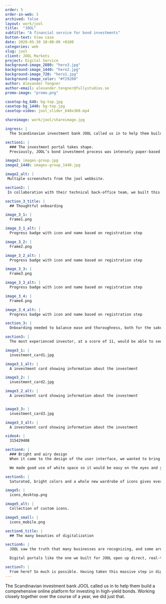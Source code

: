 ```yaml
---
order: 5
order-in-web: 3
archived: false
layout: work/jool
title:  "JOOL"
subtitle: "A financial service for bond investments"
button-text: View case
date: 2020-05-30 10:00:00 +0100
categories: web
slug: jool
client: JOOL Markets
project: Digital Service
background-image_2880: "hero3.jpg"
background-image_1440: "hero2.jpg"
background-image_720: "hero1.jpg"
background-image_color: "#f29200"
author: Alexander Tengner
author-email: alexander.tengner@fullystudios.se
promo-image: "promo.png"

casetop-bg_640: bg-top.jpg
casetop-bg_1440: bg-top.jpg
casetop-video: jool_slider_640x360.mp4

shareimage: work/jool/shareimage.jpg

ingress: |
  The Scandinavian investment bank JOOL called us in to help them build a comprehensive online platform for investing in high-yield bonds. Working closely together over the course of a year, we did just that.

section1: |
  ### The investment portal takes shape.
  Previously, JOOL’s bond investment process was intensely paper-based. Faxing forms, emailing specs, keeping investors updated, and ensuring compliance all conspired to overload inboxes and filing cabinets.

image2: images-group.jpg
image2_1440: images-group_1440.jpg

image2_alt: |
 Multiple screenshots from the jool webbsite.

section2: |
 In collaboration with their technical back-office team, we built this new service from the ground up, transforming JOOL’s entire investment process into a digital one. We architected how the service would work, how the information is displayed, and how it all looks visually. For the database, we connected to an API built by FA Solutions in Finland.

section_3_title: |
  ## Thoughtful onboarding

image_3_1: |
  Frame1.png

image_3_1_alt: |
  Progress badge with icon and name based on registration step

image_3_2: |
  Frame2.png

image_3_2_alt: |
  Progress badge with icon and name based on registration step

image_3_3: |
  Frame3.png

image_3_3_alt: |
  Progress badge with icon and name based on registration step

image_3_4: |
  Frame4.png

image_3_4_alt: |
  Progress badge with icon and name based on registration step

section_3: |
  Onboarding needed to balance ease and thoroughness, both for the sake of potential investors and for JOOL. High-risk, high-reward investments aren’t for everyone, after all. In addition to a series of watertight verification measures, we architected a sorting process that uses questions and quizzes to gauge an investor’s experience level, as well as their aversion to risk.

section3: |
  The most experienced investor, at a score of 11, would be able to see all investments. Investors at a score of 6 or 7 could ask for counseling and would only be shown investments that presented lower risk. In layman’s terms: if you didn’t really know what you were doing, the platform would help you out.

image3_1: |
  investment_card1.jpg

image3_1_alt: |
  A investment card showing information about the investment

image3_2: |
  investment_card2.jpg

image3_2_alt: |
  A investment card showing information about the investment


image3_3: |
  investment_card3.jpg

image3_3_alt: |
  A investment card showing information about the investment

video4: |
  315429408

section4: |
  ### Bright and airy design
  When it came to the design of the user interface, we wanted to bring as much simplicity and legibility as we could to something that was already quite complex.

  We made good use of white space so it would be easy on the eyes and you would know where to focus at any given time. We also made careful decisions about how data would be displayed, as this type of information could easily turn into a sprawling mess of tables.

section5: |
  Saturated, bright colors and a whole new wardrobe of icons gives everything a modern touch. This was a new service after all, it needs to be serious, but it doesn’t need to be stiff.

image5: |
  icons_desktop.png

image5_alt: |
  Collection of custom icons.

image5_small: |
  icons_mobile.png

section6_title: |
  ## The many beauties of digitalization

section6: |
  JOOL saw the truth that many businesses are recognizing, and some are acting on. That information, when hoarded, becomes stagnant. It’s the very nature of information to be constantly moving, updating, changing – and shared.

  Digital portals like the one we built for JOOL open up direct, real-time channels for communication and changing information. For example, when JOOL brokers send an investment recommendation to a client through the portal, they can use automatic fields to fill in numerical information, pulled from the database. Their message remains updated and accurate down the krona, regardless of when it’s viewed.

section7: |
  From here? So much is possible. Having taken this massive step in digitalization, JOOL has opened the floodgates of opportunity and possibilities for itself.
---
```

The Scandinavian investment bank JOOL called us in to help them build a comprehensive online platform for investing in high-yield bonds. Working closely together over the course of a year, we did just that.
